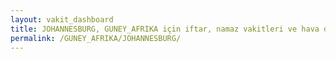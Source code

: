 ```yaml
---
layout: vakit_dashboard
title: JOHANNESBURG, GUNEY_AFRIKA için iftar, namaz vakitleri ve hava durumu - ilçe/eyalet seç
permalink: /GUNEY_AFRIKA/JOHANNESBURG/
---
```


<script type="text/javascript">
  var GLOBAL_COUNTRY = 'GUNEY_AFRIKA';
  var GLOBAL_CITY = 'JOHANNESBURG';
  var GLOBAL_STATE = '';
  var lat = 72;
  var lon = 21;
</script>

